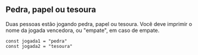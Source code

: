 
## Pedra, papel ou tesoura

Duas pessoas estão jogando pedra, papel ou tesoura. Você deve imprimir o nome da jogada vencedora, ou "empate", em caso de empate. 

```javascript=
const jogada1 = "pedra"
const jogada2 = "tesoura"


